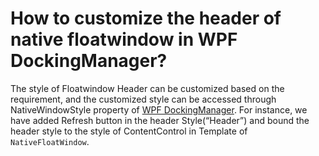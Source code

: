 # How to customize the header of native floatwindow in WPF DockingManager?

The style of Floatwindow Header can be customized based on the requirement, and the customized style can be accessed through NativeWindowStyle property of [WPF DockingManager](https://www.syncfusion.com/wpf-controls/docking). For instance, we have added Refresh button in the header Style(“Header”) and bound the header style to the style of ContentControl in Template of `NativeFloatWindow`.
